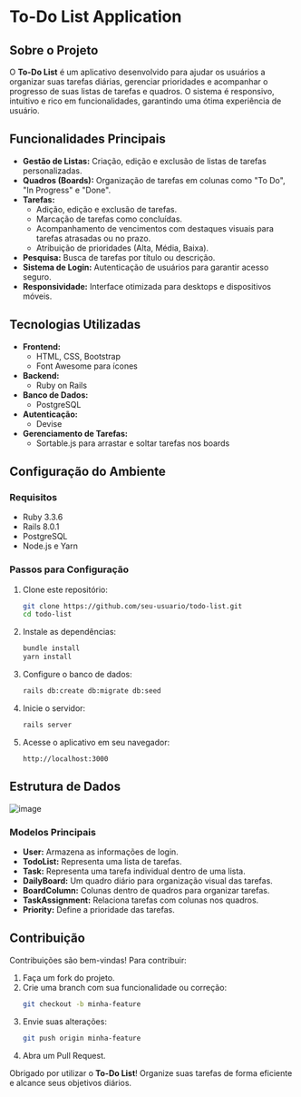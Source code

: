 # To-Do List Application

## Sobre o Projeto

O **To-Do List** é um aplicativo desenvolvido para ajudar os usuários a organizar suas tarefas diárias, gerenciar prioridades e acompanhar o progresso de suas listas de tarefas e quadros. O sistema é responsivo, intuitivo e rico em funcionalidades, garantindo uma ótima experiência de usuário.

## Funcionalidades Principais

- **Gestão de Listas:** Criação, edição e exclusão de listas de tarefas personalizadas.
- **Quadros (Boards):** Organização de tarefas em colunas como "To Do", "In Progress" e "Done".
- **Tarefas:**
  - Adição, edição e exclusão de tarefas.
  - Marcação de tarefas como concluídas.
  - Acompanhamento de vencimentos com destaques visuais para tarefas atrasadas ou no prazo.
  - Atribuição de prioridades (Alta, Média, Baixa).
- **Pesquisa:** Busca de tarefas por título ou descrição.
- **Sistema de Login:** Autenticação de usuários para garantir acesso seguro.
- **Responsividade:** Interface otimizada para desktops e dispositivos móveis.

## Tecnologias Utilizadas

- **Frontend:**
  - HTML, CSS, Bootstrap
  - Font Awesome para ícones
- **Backend:**
  - Ruby on Rails
- **Banco de Dados:**
  - PostgreSQL
- **Autenticação:**
  - Devise
- **Gerenciamento de Tarefas:**
  - Sortable.js para arrastar e soltar tarefas nos boards

## Configuração do Ambiente

### Requisitos

- Ruby 3.3.6
- Rails 8.0.1
- PostgreSQL
- Node.js e Yarn

### Passos para Configuração

1. Clone este repositório:
   ```bash
   git clone https://github.com/seu-usuario/todo-list.git
   cd todo-list
   ```

2. Instale as dependências:
   ```bash
   bundle install
   yarn install
   ```

3. Configure o banco de dados:
   ```bash
   rails db:create db:migrate db:seed
   ```

4. Inicie o servidor:
   ```bash
   rails server
   ```

5. Acesse o aplicativo em seu navegador:
   ```
   http://localhost:3000
   ```

## Estrutura de Dados

![image](https://github.com/user-attachments/assets/5911f26c-3c7b-40f3-b73b-0ad7bf757c2f)

### Modelos Principais

- **User:** Armazena as informações de login.
- **TodoList:** Representa uma lista de tarefas.
- **Task:** Representa uma tarefa individual dentro de uma lista.
- **DailyBoard:** Um quadro diário para organização visual das tarefas.
- **BoardColumn:** Colunas dentro de quadros para organizar tarefas.
- **TaskAssignment:** Relaciona tarefas com colunas nos quadros.
- **Priority:** Define a prioridade das tarefas.

## Contribuição

Contribuições são bem-vindas! Para contribuir:

1. Faça um fork do projeto.
2. Crie uma branch com sua funcionalidade ou correção:
   ```bash
   git checkout -b minha-feature
   ```
3. Envie suas alterações:
   ```bash
   git push origin minha-feature
   ```
4. Abra um Pull Request.

Obrigado por utilizar o **To-Do List**! Organize suas tarefas de forma eficiente e alcance seus objetivos diários.
